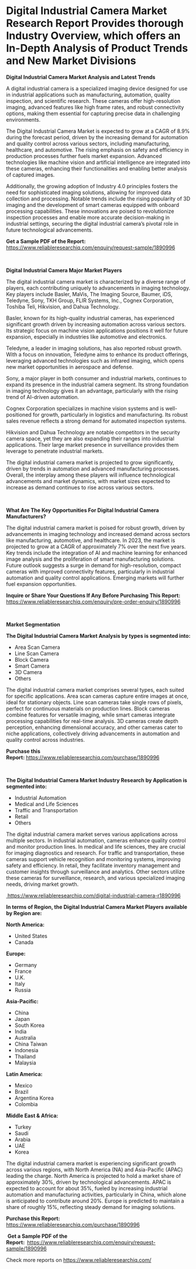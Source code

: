 <p><h1>Digital Industrial Camera Market Research Report Provides thorough Industry Overview, which offers an In-Depth Analysis of Product Trends and New Market Divisions</h1></p><p><strong>Digital Industrial Camera Market Analysis and Latest Trends</strong></p>
<p><p>A digital industrial camera is a specialized imaging device designed for use in industrial applications such as manufacturing, automation, quality inspection, and scientific research. These cameras offer high-resolution imaging, advanced features like high frame rates, and robust connectivity options, making them essential for capturing precise data in challenging environments. </p><p>The Digital Industrial Camera Market is expected to grow at a CAGR of 8.9% during the forecast period, driven by the increasing demand for automation and quality control across various sectors, including manufacturing, healthcare, and automotive. The rising emphasis on safety and efficiency in production processes further fuels market expansion. Advanced technologies like machine vision and artificial intelligence are integrated into these cameras, enhancing their functionalities and enabling better analysis of captured images.</p><p>Additionally, the growing adoption of Industry 4.0 principles fosters the need for sophisticated imaging solutions, allowing for improved data collection and processing. Notable trends include the rising popularity of 3D imaging and the development of smart cameras equipped with onboard processing capabilities. These innovations are poised to revolutionize inspection processes and enable more accurate decision-making in industrial settings, securing the digital industrial camera’s pivotal role in future technological advancements.</p></p>
<p><strong>Get a Sample PDF of the Report:&nbsp;</strong> <a href="https://www.reliableresearchiq.com/enquiry/request-sample/1890996?utm_campaign=2268&utm_medium=2&utm_source=Github&utm_content=ia&utm_term=22022025&utm_id=digital-industrial-camera">https://www.reliableresearchiq.com/enquiry/request-sample/1890996</a></p>
<p>&nbsp;</p>
<p><strong>Digital Industrial Camera Major Market Players</strong></p>
<p><p>The digital industrial camera market is characterized by a diverse range of players, each contributing uniquely to advancements in imaging technology. Key players include Basler, MaVis, The Imaging Source, Baumer, iDS, Teledyne, Sony, TKH Group, FLIR Systems, Inc., Cognex Corporation, Toshiba Teli, Hikvision, and Dahua Technology.</p><p>Basler, known for its high-quality industrial cameras, has experienced significant growth driven by increasing automation across various sectors. Its strategic focus on machine vision applications positions it well for future expansion, especially in industries like automotive and electronics. </p><p>Teledyne, a leader in imaging solutions, has also reported robust growth. With a focus on innovation, Teledyne aims to enhance its product offerings, leveraging advanced technologies such as infrared imaging, which opens new market opportunities in aerospace and defense.</p><p>Sony, a major player in both consumer and industrial markets, continues to expand its presence in the industrial camera segment. Its strong foundation in imaging technology gives it an advantage, particularly with the rising trend of AI-driven automation.</p><p>Cognex Corporation specializes in machine vision systems and is well-positioned for growth, particularly in logistics and manufacturing. Its robust sales revenue reflects a strong demand for automated inspection systems.</p><p>Hikvision and Dahua Technology are notable competitors in the security camera space, yet they are also expanding their ranges into industrial applications. Their large market presence in surveillance provides them leverage to penetrate industrial markets.</p><p>The digital industrial camera market is projected to grow significantly, driven by trends in automation and advanced manufacturing processes. Overall, the interplay among these players will influence technological advancements and market dynamics, with market sizes expected to increase as demand continues to rise across various sectors.</p></p>
<p>&nbsp;</p>
<p><strong>What Are The Key Opportunities For Digital Industrial Camera Manufacturers?</strong></p>
<p><p>The digital industrial camera market is poised for robust growth, driven by advancements in imaging technology and increased demand across sectors like manufacturing, automotive, and healthcare. In 2023, the market is projected to grow at a CAGR of approximately 7% over the next five years. Key trends include the integration of AI and machine learning for enhanced image analysis and the proliferation of smart manufacturing solutions. Future outlook suggests a surge in demand for high-resolution, compact cameras with improved connectivity features, particularly in industrial automation and quality control applications. Emerging markets will further fuel expansion opportunities.</p></p>
<p><strong>Inquire or Share Your Questions If Any Before Purchasing This Report:</strong> <a href="https://www.reliableresearchiq.com/enquiry/pre-order-enquiry/1890996?utm_campaign=2268&utm_medium=2&utm_source=Github&utm_content=ia&utm_term=22022025&utm_id=digital-industrial-camera">https://www.reliableresearchiq.com/enquiry/pre-order-enquiry/1890996</a></p>
<p>&nbsp;</p>
<p><strong>Market Segmentation</strong></p>
<p><strong>The Digital Industrial Camera Market Analysis by types is segmented into:</strong></p>
<p><ul><li>Area Scan Camera</li><li>Line Scan Camera</li><li>Block Camera</li><li>Smart Camera</li><li>3D Camera</li><li>Others</li></ul></p>
<p><p>The digital industrial camera market comprises several types, each suited for specific applications. Area scan cameras capture entire images at once, ideal for stationary objects. Line scan cameras take single rows of pixels, perfect for continuous materials on production lines. Block cameras combine features for versatile imaging, while smart cameras integrate processing capabilities for real-time analysis. 3D cameras create depth perception, enhancing dimensional accuracy, and other cameras cater to niche applications, collectively driving advancements in automation and quality control across industries.</p></p>
<p><strong>Purchase this Report:&nbsp;</strong><a href="https://www.reliableresearchiq.com/purchase/1890996?utm_campaign=2268&utm_medium=2&utm_source=Github&utm_content=ia&utm_term=22022025&utm_id=digital-industrial-camera">https://www.reliableresearchiq.com/purchase/1890996</a></p>
<p>&nbsp;</p>
<p><strong>The Digital Industrial Camera Market Industry Research by Application is segmented into:</strong></p>
<p><ul><li>Industrial Automation</li><li>Medical and Life Sciences</li><li>Traffic and Transportation</li><li>Retail</li><li>Others</li></ul></p>
<p><p>The digital industrial camera market serves various applications across multiple sectors. In industrial automation, cameras enhance quality control and monitor production lines. In medical and life sciences, they are crucial for imaging diagnostics and research. For traffic and transportation, these cameras support vehicle recognition and monitoring systems, improving safety and efficiency. In retail, they facilitate inventory management and customer insights through surveillance and analytics. Other sectors utilize these cameras for surveillance, research, and various specialized imaging needs, driving market growth.</p></p>
<p><a href="https://www.reliableresearchiq.com/digital-industrial-camera-r1890996?utm_campaign=2268&utm_medium=2&utm_source=Github&utm_content=ia&utm_term=22022025&utm_id=digital-industrial-camera">&nbsp;https://www.reliableresearchiq.com/digital-industrial-camera-r1890996</a></p>
<p><strong>In terms of Region, the Digital Industrial Camera Market Players available by Region are:</strong></p>
<p>
    <p> <strong> North America: </strong>
        <ul>
            <li>United States</li>
            <li>Canada</li>
        </ul>
        </p> 
    <p> <strong> Europe: </strong>
        <ul>
            <li>Germany</li>
            <li>France</li>
            <li>U.K.</li>
            <li>Italy</li>
            <li>Russia</li>
        </ul>
        </p> 
    <p> <strong> Asia-Pacific: </strong>
        <ul>
            <li>China</li>
            <li>Japan</li>
            <li>South Korea</li>
            <li>India</li>
            <li>Australia</li>
            <li>China Taiwan</li>
            <li>Indonesia</li>
            <li>Thailand</li>
            <li>Malaysia</li>
        </ul>
        </p> 
    <p> <strong> Latin America: </strong>
        <ul>
            <li>Mexico</li>
            <li>Brazil</li>
            <li>Argentina Korea</li>
            <li>Colombia</li>
        </ul>
        </p> 
    <p> <strong> Middle East & Africa: </strong>
        <ul>
            <li>Turkey</li>
            <li>Saudi</li>
            <li>Arabia</li>
            <li>UAE</li>
            <li>Korea</li>
        </ul>
    </p>
    </p>
<p><p>The digital industrial camera market is experiencing significant growth across various regions, with North America (NA) and Asia-Pacific (APAC) leading the charge. North America is projected to hold a market share of approximately 30%, driven by technological advancements. APAC is expected to account for about 35%, fueled by increasing industrial automation and manufacturing activities, particularly in China, which alone is anticipated to contribute around 20%. Europe is predicted to maintain a share of roughly 15%, reflecting steady demand for imaging solutions.</p></p>
<p><strong>Purchase this Report: </strong><a href="https://www.reliableresearchiq.com/purchase/1890996?utm_campaign=2268&utm_medium=2&utm_source=Github&utm_content=ia&utm_term=22022025&utm_id=digital-industrial-camera">https://www.reliableresearchiq.com/purchase/1890996</a></p>
<p>&nbsp;<strong>Get a Sample PDF of the Report:&nbsp;&nbsp;</strong><a href="https://www.reliableresearchiq.com/enquiry/request-sample/1890996?utm_campaign=2268&utm_medium=2&utm_source=Github&utm_content=ia&utm_term=22022025&utm_id=digital-industrial-camera">https://www.reliableresearchiq.com/enquiry/request-sample/1890996</a></p>
<p><strong></strong></p>
<p>Check more reports on <a href="https://www.reliableresearchiq.com/?utm_campaign=2268&utm_medium=2&utm_source=Github&utm_content=ia&utm_term=22022025&utm_id=digital-industrial-camera">https://www.reliableresearchiq.com/</a></p>